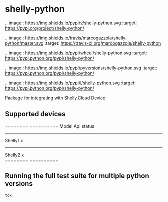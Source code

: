 shelly-python
==============

.. image:: https://img.shields.io/pypi/v/shelly-python.svg
    :target: https://pypi.org/project/shelly-python/

.. image:: https://img.shields.io/travis/marcogazzola/shelly-python/master.svg
    :target: https://travis-ci.org/marcogazzola/shelly-python

.. image:: 	https://img.shields.io/pypi/wheel/shelly-python.svg
    :target: https://pypi.python.org/pypi/shelly-python/

.. image:: 	https://img.shields.io/pypi/pyversions/shelly-python.svg
    :target: https://pypi.python.org/pypi/shelly-python/

.. image:: https://img.shields.io/pypi/l/shelly-python.svg
    :target: https://pypi.python.org/pypi/shelly-python/

Package for integrating with Shelly.Cloud Device


Supported devices
-----------------

======== ==========
Model    Api status
-------- ----------
Shelly1       x     
-------- ----------
Shelly2       x     
======== ==========


Running the full test suite for multiple python versions
--------------------------------------------------------
    tox